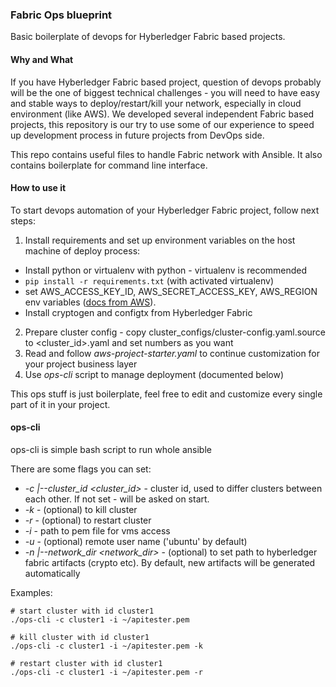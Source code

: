 ### Fabric Ops blueprint

Basic boilerplate of devops for Hyberledger Fabric based projects.

#### Why and What

If you have Hyberledger Fabric based project, question of devops probably will be the one of biggest technical
 challenges - you will need to have easy and stable ways to deploy/restart/kill your network, especially in cloud environment (like AWS). 
 We developed several independent Fabric based projects, this repository is our try to use some of our experience to 
 speed up development process in future projects from DevOps side.
 
This repo contains useful files to handle Fabric network with Ansible. 
It also contains boilerplate for command line interface.  
 
#### How to use it  

To start devops automation of your Hyberledger Fabric project, follow next steps:
1. Install requirements and set up environment variables on the host machine of deploy process:

- Install python or virtualenv with python - virtualenv is recommended
- ```pip install -r requirements.txt``` (with activated virtualenv)
- set AWS_ACCESS_KEY_ID, AWS_SECRET_ACCESS_KEY, AWS_REGION env variables
 ([docs from AWS](https://docs.aws.amazon.com/general/latest/gr/managing-aws-access-keys.html)).
- Install cryptogen and configtx from Hyberledger Fabric 

2. Prepare cluster config - copy cluster_configs/cluster-config.yaml.source to <cluster_id>.yaml and
set numbers as you want
3. Read and follow *aws-project-starter.yaml* to continue customization for your project business layer
4. Use *ops-cli* script to manage deployment (documented below)

This ops stuff is just boilerplate, feel free to edit and customize every single part of it in your project. 

#### ops-cli

ops-cli is simple bash script to run whole ansible 

There are some flags you can set:
- *-c |--cluster_id <cluster_id>* - cluster id, used to differ clusters between each other. If not set - will be asked on start.
- *-k* - (optional) to kill cluster 
- *-r* - (optional) to restart cluster 
- *-i* - path to pem file for vms access 
- *-u* - (optional) remote user name ('ubuntu' by default) 
- *-n |--network_dir <network_dir>* - (optional) to set path to hyberledger fabric artifacts (crypto etc). 
    By default, new artifacts will be generated automatically

Examples:
```
# start cluster with id cluster1
./ops-cli -c cluster1 -i ~/apitester.pem

# kill cluster with id cluster1
./ops-cli -c cluster1 -i ~/apitester.pem -k

# restart cluster with id cluster1
./ops-cli -c cluster1 -i ~/apitester.pem -r
```




